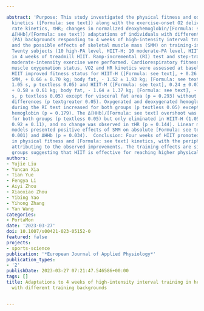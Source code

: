 ---
abstract: 'Purpose: This study investigated the physical fitness and oxygen uptake
  kinetics ([Formula: see text]) along with the exercise-onset O2 delivery (heart
  rate kinetics, τHR; changes in normalized deoxyhemoglobin/[Formula: see text] ratio,
  Δ[HHb]/[Formula: see text]) adaptations of individuals with different physical activity
  (PA) backgrounds responding to 4 weeks of high-intensity interval training (HIIT),
  and the possible effects of skeletal muscle mass (SMM) on training-induced adaptations.  Methods:
  Twenty subjects (10 high-PA level, HIIT-H; 10 moderate-PA level, HIIT-M) engaged
  in 4 weeks of treadmill HIIT. Ramp-incremental (RI) test and step-transitions to
  moderate-intensity exercise were performed. Cardiorespiratory fitness, body composition,
  muscle oxygenation status, VO2 and HR kinetics were assessed at baseline and post-training.  Results:
  HIIT improved fitness status for HIIT-H ([Formula: see text], + 0.26 ± 0.07 L/min;
  SMM, + 0.66 ± 0.70 kg; body fat, - 1.52 ± 1.93 kg; [Formula: see text], - 7.11 ±
  1.05 s, p textless 0.05) and HIIT-M ([Formula: see text], 0.24 ± 0.07 L/min, SMM,
  + 0.58 ± 0.61 kg; body fat, - 1.64 ± 1.37 kg; [Formula: see text], - 5.48 ± 1.05
  s, p textless 0.05) except for visceral fat area (p = 0.293) without between-group
  differences (p textgreater 0.05). Oxygenated and deoxygenated hemoglobin amplitude
  during the RI test increased for both groups (p textless 0.05) except for total
  hemoglobin (p = 0.179). The Δ[HHb]/[Formula: see text] overshoot was attenuated
  for both groups (p textless 0.05) but only eliminated in HIIT-H (1.05 ± 0.14 to
  0.92 ± 0.11), and no change was observed in τHR (p = 0.144). Linear mixed-effect
  models presented positive effects of SMM on absolute [Formula: see text] (p textless
  0.001) and ΔHHb (p = 0.034).  Conclusion: Four weeks of HIIT promoted positive adaptations
  in physical fitness and [Formula: see text] kinetics, with the peripheral adaptations
  attributing to the observed improvements. The training effects are similar between
  groups suggesting that HIIT is effective for reaching higher physical fitness levels.'
authors:
- Yujie Liu
- Yuncan Xia
- Tian Yue
- Fengya Li
- Aiyi Zhou
- Xiaoxiao Zhou
- Yibing Yao
- Yihong Zhang
- Yan Wang
categories:
- PortaMon
date: '2023-03-27'
doi: 10.1007/s00421-023-05152-0
featured: false
projects:
- sports-science
publication: '*European Journal of Applied Physiology*'
publication_types:
- '2'
publishDate: 2023-03-27 07:21:47.546586+00:00
tags: []
title: Adaptations to 4 weeks of high-intensity interval training in healthy adults
  with different training backgrounds

---
